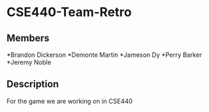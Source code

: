 # CSE440-Team-Retro
## Members
*Brandon Dickerson
*Demonte Martin
*Jameson Dy
*Perry Barker
*Jeremy Noble

## Description
For the game we are working on in CSE440 

